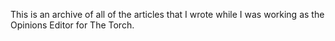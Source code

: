 This is an archive of all of the articles that I wrote while I was
working as the Opinions Editor for The Torch.
